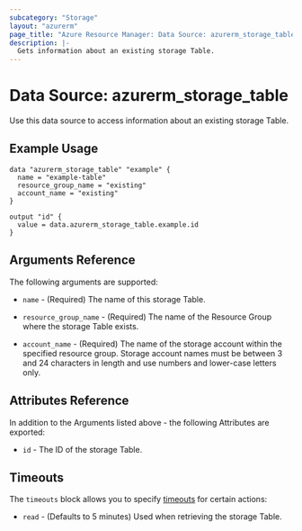 ```yaml
---
subcategory: "Storage"
layout: "azurerm"
page_title: "Azure Resource Manager: Data Source: azurerm_storage_table"
description: |-
  Gets information about an existing storage Table.
---
```


# Data Source: azurerm_storage_table

Use this data source to access information about an existing storage Table.

## Example Usage

```hcl
data "azurerm_storage_table" "example" {
  name = "example-table"
  resource_group_name = "existing"
  account_name = "existing"
}

output "id" {
  value = data.azurerm_storage_table.example.id
}
```

## Arguments Reference

The following arguments are supported:

* `name` - (Required) The name of this storage Table.

* `resource_group_name` - (Required) The name of the Resource Group where the storage Table exists.

* `account_name` - (Required) The name of the storage account within the specified resource group. Storage account names must be between 3 and 24 characters in length and use numbers and lower-case letters only.

## Attributes Reference

In addition to the Arguments listed above - the following Attributes are exported:

* `id` - The ID of the storage Table.

## Timeouts

The `timeouts` block allows you to specify [timeouts](https://www.terraform.io/docs/configuration/resources.html#timeouts) for certain actions:

* `read` - (Defaults to 5 minutes) Used when retrieving the storage Table.